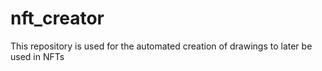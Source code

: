 # nft_creator
This repository is used for the automated creation of drawings to later be used in NFTs
